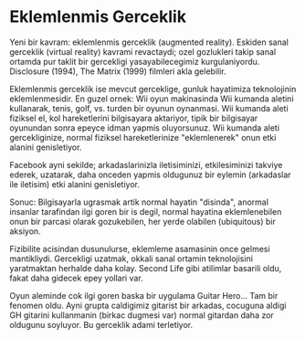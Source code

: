 # Eklemlenmis Gerceklik

Yeni bir kavram: eklemlenmis gerceklik (augmented reality). Eskiden sanal gerceklik (virtual reality) kavrami revactaydi; ozel gozlukleri takip sanal ortamda pur taklit bir gercekligi yasayabilecegimiz kurgulaniyordu. Disclosure (1994), The Matrix (1999) filmleri akla gelebilir.

Eklemlenmis gerceklik ise mevcut gerceklige, gunluk hayatimiza teknolojinin eklemlenmesidir. En guzel ornek: Wii oyun makinasinda Wii kumanda aletini kullanarak, tenis, golf, vs. turden bir oyunun oynanmasi. Wii kumanda aleti fiziksel el, kol hareketlerini bilgisayara aktariyor, tipik bir bilgisayar oyunundan sonra epeyce idman yapmis oluyorsunuz. Wii kumanda aleti gercekliginize, normal fiziksel hareketlerinize "eklemlenerek" onun etki alanini genisletiyor.

Facebook ayni sekilde; arkadaslarinizla iletisiminizi, etkilesiminizi takviye ederek, uzatarak, daha onceden yapmis oldugunuz bir eylemin (arkadaslar ile iletisim) etki alanini genisletiyor.

Sonuc: Bilgisayarla ugrasmak artik normal hayatin "disinda", anormal insanlar tarafindan ilgi goren bir is degil, normal hayatina eklemlenebilen onun bir parcasi olarak gozukebilen, her yerde olabilen (ubiquitous) bir aksiyon.

Fizibilite acisindan dusunulurse, eklemleme asamasinin once gelmesi mantikliydi. Gercekligi uzatmak, okkali sanal ortamin teknolojisini yaratmaktan herhalde daha kolay. Second Life gibi atilimlar basarili oldu, fakat daha gidecek epey yollari var.

Oyun aleminde cok ilgi goren baska bir uygulama Guitar Hero... Tam bir fenomen oldu. Ayni grupta caldigimiz gitarist bir arkadas, cocuguna aldigi GH gitarini kullanmanin (birkac dugmesi var) normal gitardan daha zor oldugunu soyluyor. Bu gerceklik adami terletiyor.
